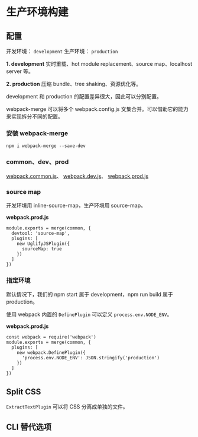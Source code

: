 # 生产环境构建

## 配置

开发环境： `development`
生产环境： `production`

**1. development**
实时重载、hot module replacement、source map、localhost server 等。

**2. production**
压缩 bundle、tree shaking、资源优化等。

development 和 production 的配置差异很大，因此可以分别配置。

webpack-merge 可以将多个 webpack.config.js 文集合并。可以借助它的能力来实现拆分不同的配置。

### 安装 webpack-merge

```
npm i webpack-merge --save-dev
```

### common、dev、prod

[webpack.common.js](webpack.common.js)、
[webpack.dev.js](webpack.dev.js)、
[webpack.prod.js](webpack.prod.js)

### source map

开发环境用 inline-source-map，生产环境用 source-map。

**webpack.prod.js**

```
module.exports = merge(common, {
  devtool: 'source-map',
  plugins: [
    new UglifyJSPlugin({
      sourceMap: true
    })
  ]
})
```

### 指定环境

默认情况下，我们的 npm start 属于 development，npm run build 属于 production。

使用 webpack 内置的 `DefinePlugin` 可以定义 `process.env.NODE_ENV`。

**webpack.prod.js**

```
const webpack = require('webpack')
module.exports = merge(common, {
  plugins: [
    new webpack.DefinePlugin({
      'process.env.NODE_ENV': JSON.stringify('production')
    })
  ]
})
```

## Split CSS

`ExtractTextPlugin` 可以将 CSS 分离成单独的文件。

## CLI 替代选项
